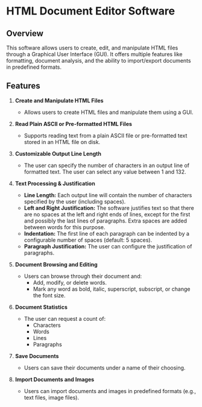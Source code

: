 # HTML Document Editor Software

## Overview
This software allows users to create, edit, and manipulate HTML files through a Graphical User Interface (GUI). It offers multiple features like formatting, document analysis, and the ability to import/export documents in predefined formats.

## Features

1. **Create and Manipulate HTML Files**
   - Allows users to create HTML files and manipulate them using a GUI.

2. **Read Plain ASCII or Pre-formatted HTML Files**
   - Supports reading text from a plain ASCII file or pre-formatted text stored in an HTML file on disk.

3. **Customizable Output Line Length**
   - The user can specify the number of characters in an output line of formatted text. The user can select any value between 1 and 132.

4. **Text Processing & Justification**
   - **Line Length:** Each output line will contain the number of characters specified by the user (including spaces).
   - **Left and Right Justification:** The software justifies text so that there are no spaces at the left and right ends of lines, except for the first and possibly the last lines of paragraphs. Extra spaces are added between words for this purpose.
   - **Indentation:** The first line of each paragraph can be indented by a configurable number of spaces (default: 5 spaces).
   - **Paragraph Justification:** The user can configure the justification of paragraphs.

5. **Document Browsing and Editing**
   - Users can browse through their document and:
     - Add, modify, or delete words.
     - Mark any word as bold, italic, superscript, subscript, or change the font size.

6. **Document Statistics**
   - The user can request a count of:
     - Characters
     - Words
     - Lines
     - Paragraphs

7. **Save Documents**
   - Users can save their documents under a name of their choosing.

8. **Import Documents and Images**
   - Users can import documents and images in predefined formats (e.g., text files, image files).

